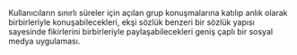 Kullanıcıların sınırlı süreler için açılan grup konuşmalarına katılıp anlık olarak birbirleriyle konuşabilecekleri, ekşi sözlük benzeri bir sözlük yapısı sayesinde fikirlerini birbirleriyle paylaşabilecekleri geniş çaplı bir sosyal medya uygulaması.
